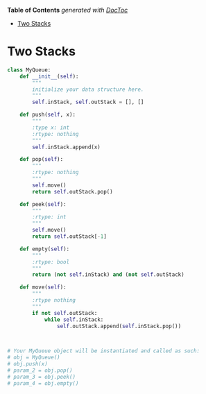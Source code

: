 <!-- START doctoc generated TOC please keep comment here to allow auto update -->
<!-- DON'T EDIT THIS SECTION, INSTEAD RE-RUN doctoc TO UPDATE -->
**Table of Contents**  *generated with [DocToc](https://github.com/thlorenz/doctoc)*

- [Two Stacks](#two-stacks)

<!-- END doctoc generated TOC please keep comment here to allow auto update -->

# Two Stacks

```python
class MyQueue:
    def __init__(self):
        """
        initialize your data structure here.
        """
        self.inStack, self.outStack = [], []

    def push(self, x):
        """
        :type x: int
        :rtype: nothing
        """
        self.inStack.append(x)

    def pop(self):
        """
        :rtype: nothing
        """
        self.move()
        return self.outStack.pop()

    def peek(self):
        """
        :rtype: int
        """
        self.move()
        return self.outStack[-1]

    def empty(self):
        """
        :rtype: bool
        """
        return (not self.inStack) and (not self.outStack)

    def move(self):
        """
        :rtype nothing
        """
        if not self.outStack:
            while self.inStack:
                self.outStack.append(self.inStack.pop())
        


# Your MyQueue object will be instantiated and called as such:
# obj = MyQueue()
# obj.push(x)
# param_2 = obj.pop()
# param_3 = obj.peek()
# param_4 = obj.empty()
```

